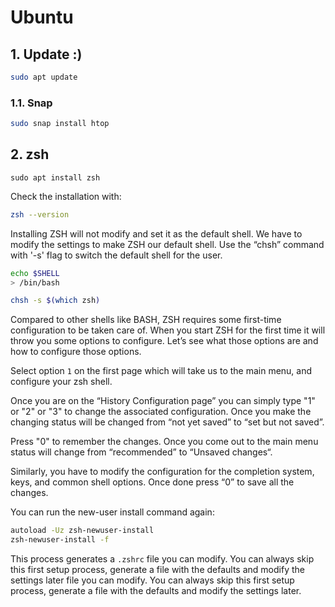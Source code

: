 # Ubuntu

## 1. Update :)

```bash
sudo apt update
```

### 1.1. Snap

```bash
sudo snap install htop
```

## 2. zsh

```
sudo apt install zsh
```

Check the installation with:

```bash
zsh --version
```

Installing ZSH will not modify and set it as the default shell. We have to modify the settings to make ZSH our default shell. Use the “chsh” command with '-s' flag to switch the default shell for the user.

```bash
echo $SHELL
> /bin/bash

chsh -s $(which zsh)
```

Compared to other shells like BASH, ZSH requires some first-time configuration to be taken care of. When you start ZSH for the first time it will throw you some options to configure. Let’s see what those options are and how to configure those options.

Select option `1` on the first page which will take us to the main menu, and configure your zsh shell.

Once you are on the “History Configuration page” you can simply type "1" or "2" or "3" to change the associated configuration. Once you make the changing status will be changed from “not yet saved” to “set but not saved”.

Press "0" to remember the changes. Once you come out to the main menu status will change from “recommended” to “Unsaved changes“.

Similarly, you have to modify the configuration for the completion system, keys, and common shell options. Once done press “0” to save all the changes.

You can run the new-user install command again:

```bash
autoload -Uz zsh-newuser-install
zsh-newuser-install -f
```

This process generates a `.zshrc` file you can modify. You can always skip this first setup process, generate a file with the defaults and modify the settings later file you can modify. You can always skip this first setup process, generate a file with the defaults and modify the settings later.

